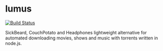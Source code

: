lumus
=====

[![Build Status](https://travis-ci.org/ziacik/lumus.svg?branch=master)](https://travis-ci.org/ziacik/lumus)

SickBeard, CouchPotato and Headphones lightweight alternative for automated downloading movies, shows and music with torrents written in node.js.
